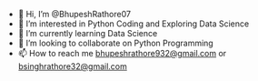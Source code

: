 - 👋 Hi, I’m @BhupeshRathore07
- 👀 I’m interested in Python Coding and Exploring Data Science
- 🌱 I’m currently learning Data Science
- 💞️ I’m looking to collaborate on Python Programming
- 📫 How to reach me bhupeshrathore932@gmail.com or bsinghrathore32@gmail.com

<!---
BhupeshRathore07/BhupeshRathore07 is a ✨ special ✨ repository because its `README.md` (this file) appears on your GitHub profile.
You can click the Preview link to take a look at your changes.
--->

